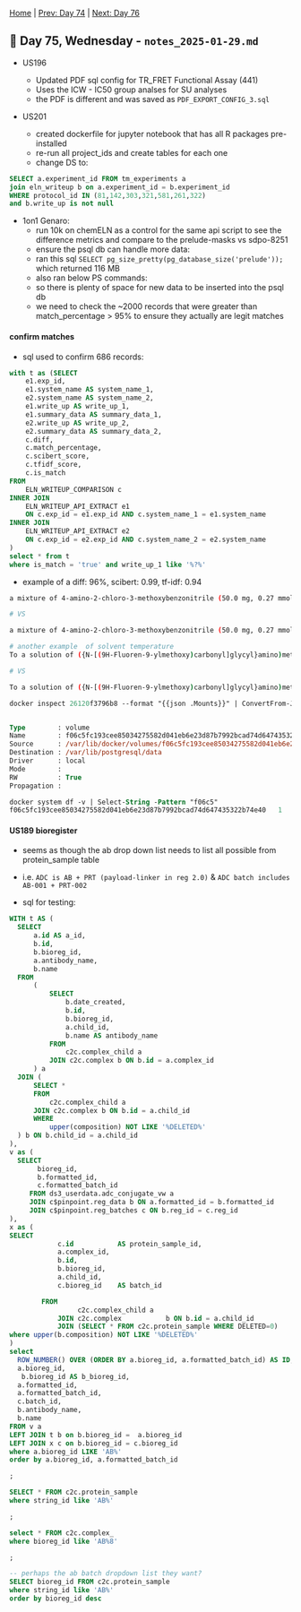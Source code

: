 [Home](../../main.md) | [Prev: Day 74](notes_2025-01-28.md) | [Next: Day 76](./notes_2025-01-30.md)

## 📝 Day 75, Wednesday - `notes_2025-01-29.md`

- US196
    * Updated PDF sql config for TR_FRET Functional Assay (441)
    * Uses the ICW - IC50 group analses for SU analyses
    * the PDF is different and was saved as `PDF_EXPORT_CONFIG_3.sql`

- US201
    * created dockerfile for jupyter notebook that has all R packages pre-installed
    * re-run all project_ids and create tables for each one
    * change DS to:
```sql
SELECT a.experiment_id FROM tm_experiments a 
join eln_writeup b on a.experiment_id = b.experiment_id
WHERE protocol_id IN (81,142,303,321,581,261,322)
and b.write_up is not null
```

- 1on1 Genaro:
    * run 10k on chemELN as a control for the same api script to see the difference metrics and compare to the prelude-masks vs sdpo-8251
    * ensure the psql db can handle more data:
    * ran this sql `SELECT pg_size_pretty(pg_database_size('prelude'));` which returned 116 MB
    * also ran below PS commands:
    * so there is plenty of space for new data to be inserted into the psql db
    * we need to check the ~2000 records that were greater than match_percentage > 95% to ensure they actually are legit matches

#### confirm matches
- sql used to confirm 686 records:
```sql
with t as (SELECT
    e1.exp_id,
    e1.system_name AS system_name_1,
    e2.system_name AS system_name_2,
    e1.write_up AS write_up_1,
    e1.summary_data AS summary_data_1,
    e2.write_up AS write_up_2,
    e2.summary_data AS summary_data_2,
    c.diff,
    c.match_percentage,
    c.scibert_score,
    c.tfidf_score,
    c.is_match
FROM
    ELN_WRITEUP_COMPARISON c
INNER JOIN
    ELN_WRITEUP_API_EXTRACT e1
    ON c.exp_id = e1.exp_id AND c.system_name_1 = e1.system_name
INNER JOIN
    ELN_WRITEUP_API_EXTRACT e2
    ON c.exp_id = e2.exp_id AND c.system_name_2 = e2.system_name
)
select * from t 
where is_match = 'true' and write_up_1 like '%?%'
```
- example of a diff: 96%, scibert: 0.99, tf-idf: 0.94
```sh
a mixture of 4-amino-2-chloro-3-methoxybenzonitrile (​50.0 mg, ​0.27 mmol)​{{1080:uid 1}}_XXXXX_    and [2-[[6-(dimethylcarbamoyl)-2-pyridinyl]methyl]-1-oxospiro[3H-isoquinoline-4,1'-cyclopropane]-6-yl]boronic acid (​103.83 mg, ​0.27 mmol)​{{1080:uid 2}}_XXXXX_    Pd(OAc)2 (​6.2 mg, ​0.03 mmol)​{{1080:uid 3}}_XXXXX_   and Sphos (​22.48 mg, ​0.05 mmol)​{{1080:uid 5}}_XXXXX_    in 1,4-Dioxane (3 mL){{3:uid 1}}_XXXXX_    ,Water (0.60 mL){{3:uid 2}}_XXXXX_     was addedand nitrogen bubbled through the slurry for about 10-15min.the reaction heated  to ? °C{{8:row 1}}_XXXXX_    for 2 h.LCMS showed complete reaction of raw materials.the reaction was alowed to cool to room temperature before diuting with ea and water. the separated aqueeous phase was further extracted with ea,and the combined organic layer were then dried(na2so4) and concentrated under vacuum to give the crude produte.the crude product was purified by pre-hplc. the pre-hplc solution was freeze-dried to give 6-[[6-(2-amino-3-methoxy-4-pyridinyl)-1-oxospiro[3H-isoquinoline-4,1'-cyclopropane]-2-yl]methyl]-N,N-dimethylpyridine-2-carboxamide (53 mg, 0.11584 mmol, 42.307% yield){{2:uid 1}}_XXXXX_    as a white soild.

# VS

a mixture of 4-amino-2-chloro-3-methoxybenzonitrile (50.0 mg, 0.27 mmol){{9:uid 1}}_XXXXX_    and [2-[[6-(dimethylcarbamoyl)-2-pyridinyl]methyl]-1-oxospiro[3H-isoquinoline-4,1'-cyclopropane]-6-yl]boronic acid (103.83 mg, 0.27 mmol){{9:uid 2}}_XXXXX_    Pd(OAc)2 (6.2 mg, 0.03 mmol){{9:uid 3}}_XXXXX_   and K2CO3 (113.52 mg, 0.82 mmol){{9:uid 4}}_XXXXX_    in 1,4-Dioxane (3 mL){{3:uid 1}}_XXXXX_    ,Water (0.60 mL){{3:uid 2}}_XXXXX_     was addedand nitrogen bubbled through the slurry for about 10-15min.the reaction heated  to 100 °C{{8:row 1}}_XXXXX_    for 2 h.LCMS showed complete reaction of raw materials.the reaction was alowed to cool to room temperature before diuting with ea and water. the separated aqueeous phase was further extracted with ea,and the combined organic layer were then dried(na2so4) and concentrated under vacuum to give the crude produte.the crude product was purified by pre-hplc. the pre-hplc solution was freeze-dried to give 6-[[6-(2-amino-3-methoxy-4-pyridinyl)-1-oxospiro[3H-isoquinoline-4,1'-cyclopropane]-2-yl]methyl]-N,N-dimethylpyridine-2-carboxamide (53 mg, 0.11584 mmol, 42.307% yield){{2:uid 1}}_XXXXX_    as a white soild.

# another example  of solvent temperature
To a solution of ({N-[(9H-Fluoren-9-ylmethoxy)carbonyl]glycyl}amino)methyl acetate (9.25 mg, 0.03 mmol)  (2S,4R)-4-[tert-butyl(dimethyl)silyl]oxy-1-[(2R)-2-[3-[2-[4-[(9S,10S)-4-[2-(methoxymethoxy)phenyl]-9-methyl-1,5,6,8,12-pentazatricyclo[8.4.0.02,7]tetradeca-2,4,6-trien-12-yl]piperidin-1-yl]ethoxy]-1,2-oxazol-5-yl]-3-methylbutanoyl]-N-[(1S)-1-[4-(4-methyl-1,3-thiazol-5-yl)phenyl]ethyl]pyrrolidine-2-carboxamide (17.8 mg, 0.02 mmol)  in DCE (10 mL)  was added 2,6-Lutidine (19.49 uL, 0.17 mmol) . The mixture was stirred at ? °C{{8:row 1}}_XXXXX_   for 22 h. The crude was then purified by prep-HPLC using 5-80% MeCN in H2O (0.05% formic acid) to afford 9H-fluoren-9-ylmethyl N-[2-[[(9S,10S)-12-[1-[2-[[5-[(2R)-1-[(2S,4R)-4-[tert-butyl(dimethyl)silyl]oxy-2-[[(1S)-1-[4-(4-methyl-1,3-thiazol-5-yl)phenyl]ethyl]carbamoyl]pyrrolidin-1-yl]-3-methyl-1-oxobutan-2-yl]-1,2-oxazol-3-yl]oxy]ethyl]piperidin-4-yl]-4-[2-(methoxymethoxy)phenyl]-9-methyl-1,5,6,8,12-pentazatricyclo[8.4.0.02,7]tetradeca-2,4,6-trien-8-yl]methylamino]-2-oxoethyl]carbamate (336 mg, 0.22779 mmol, 48.449% yield){{2:uid 1}}_XXXXX_  .  

# VS

To a solution of ({N-[(9H-Fluoren-9-ylmethoxy)carbonyl]glycyl}amino)methyl acetate (9.25 mg, 0.03 mmol)  (2S,4R)-4-[tert-butyl(dimethyl)silyl]oxy-1-[(2R)-2-[3-[2-[4-[(9S,10S)-4-[2-(methoxymethoxy)phenyl]-9-methyl-1,5,6,8,12-pentazatricyclo[8.4.0.02,7]tetradeca-2,4,6-trien-12-yl]piperidin-1-yl]ethoxy]-1,2-oxazol-5-yl]-3-methylbutanoyl]-N-[(1S)-1-[4-(4-methyl-1,3-thiazol-5-yl)phenyl]ethyl]pyrrolidine-2-carboxamide (17.8 mg, 0.02 mmol)  in DCE (10 mL)  was added 2,6-Lutidine (19.49 uL, 0.17 mmol) . The mixture was stirred at 60 °C{{8:row 1}}_XXXXX_   for 22 h. The crude was then purified by prep-HPLC using 5-80% MeCN in H2O (0.05% formic acid) to afford 9H-fluoren-9-ylmethyl N-[2-[[(9S,10S)-12-[1-[2-[[5-[(2R)-1-[(2S,4R)-4-[tert-butyl(dimethyl)silyl]oxy-2-[[(1S)-1-[4-(4-methyl-1,3-thiazol-5-yl)phenyl]ethyl]carbamoyl]pyrrolidin-1-yl]-3-methyl-1-oxobutan-2-yl]-1,2-oxazol-3-yl]oxy]ethyl]piperidin-4-yl]-4-[2-(methoxymethoxy)phenyl]-9-methyl-1,5,6,8,12-pentazatricyclo[8.4.0.02,7]tetradeca-2,4,6-trien-8-yl]methylamino]-2-oxoethyl]carbamate (336 mg, 0.22779 mmol, 48.449% yield){{2:uid 1}}_XXXXX_  .  
```

```ps
docker inspect 26120f3796b8 --format "{{json .Mounts}}" | ConvertFrom-Json


Type        : volume
Name        : f06c5fc193cee85034275582d041eb6e23d87b7992bcad74d647435322b74e40
Source      : /var/lib/docker/volumes/f06c5fc193cee85034275582d041eb6e23d87b7992bcad74d647435322b74e40/_data
Destination : /var/lib/postgresql/data
Driver      : local
Mode        :
RW          : True
Propagation :

docker system df -v | Select-String -Pattern "f06c5"
f06c5fc193cee85034275582d041eb6e23d87b7992bcad74d647435322b74e40   1         178.2MB
```

#### US189 bioregister
- seems as though the ab drop down list needs to list all possible from protein_sample table
- i.e. `ADC is AB + PRT (payload-linker in reg 2.0)` & `ADC batch includes AB-001 + PRT-002`
 
- sql for testing:

```sql
WITH t AS (
  SELECT
      a.id AS a_id,
      b.id,
      b.bioreg_id,
      a.antibody_name,
      b.name
  FROM
      (
          SELECT
              b.date_created,
              b.id,
              b.bioreg_id,
              a.child_id,
              b.name AS antibody_name
          FROM
              c2c.complex_child a
          JOIN c2c.complex b ON b.id = a.complex_id
      ) a
  JOIN (
      SELECT *
      FROM
          c2c.complex_child a
      JOIN c2c.complex b ON b.id = a.child_id
      WHERE
          upper(composition) NOT LIKE '%DELETED%'
  ) b ON b.child_id = a.child_id
),
v as (
  SELECT
       bioreg_id,
       b.formatted_id,
       c.formatted_batch_id
     FROM ds3_userdata.adc_conjugate_vw a
     JOIN c$pinpoint.reg_data b ON a.formatted_id = b.formatted_id
     JOIN c$pinpoint.reg_batches c ON b.reg_id = c.reg_id
),
x as (
SELECT
            c.id           AS protein_sample_id,
            a.complex_id,
            b.id,
            b.bioreg_id,
            a.child_id,
            c.bioreg_id    AS batch_id

        FROM
                 c2c.complex_child a
            JOIN c2c.complex           b ON b.id = a.child_id
            JOIN (SELECT * FROM c2c.protein_sample WHERE DELETED=0)      c ON c.complex_id = b.id
where upper(b.composition) NOT LIKE '%DELETED%'
)
select 
  ROW_NUMBER() OVER (ORDER BY a.bioreg_id, a.formatted_batch_id) AS ID,
  a.bioreg_id,
   b.bioreg_id AS b_bioreg_id,
  a.formatted_id,
  a.formatted_batch_id,
  c.batch_id,
  b.antibody_name,
  b.name
FROM v a
LEFT JOIN t b on b.bioreg_id =  a.bioreg_id
LEFT JOIN x c on b.bioreg_id = c.bioreg_id
where a.bioreg_id LIKE 'AB%'
order by a.bioreg_id, a.formatted_batch_id

;

SELECT * FROM c2c.protein_sample
where string_id like 'AB%'

;

select * FROM c2c.complex_
where bioreg_id like 'AB%8'

;

-- perhaps the ab batch dropdown list they want?
SELECT bioreg_id FROM c2c.protein_sample
where string_id like 'AB%'
order by bioreg_id desc
```
